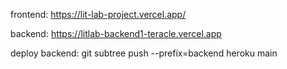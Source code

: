 frontend:
https://lit-lab-project.vercel.app/

backend:
https://litlab-backend1-teracle.vercel.app

deploy backend:
git subtree push --prefix=backend heroku main
